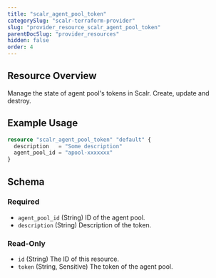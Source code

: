 ```yaml
---
title: "scalr_agent_pool_token"
categorySlug: "scalr-terraform-provider"
slug: "provider_resource_scalr_agent_pool_token"
parentDocSlug: "provider_resources"
hidden: false
order: 4
---
```

## Resource Overview

Manage the state of agent pool's tokens in Scalr. Create, update and destroy.

## Example Usage

```terraform
resource "scalr_agent_pool_token" "default" {
  description   = "Some description"
  agent_pool_id = "apool-xxxxxxx"
}
```

<!-- schema generated by tfplugindocs -->
## Schema

### Required

- `agent_pool_id` (String) ID of the agent pool.
- `description` (String) Description of the token.

### Read-Only

- `id` (String) The ID of this resource.
- `token` (String, Sensitive) The token of the agent pool.
